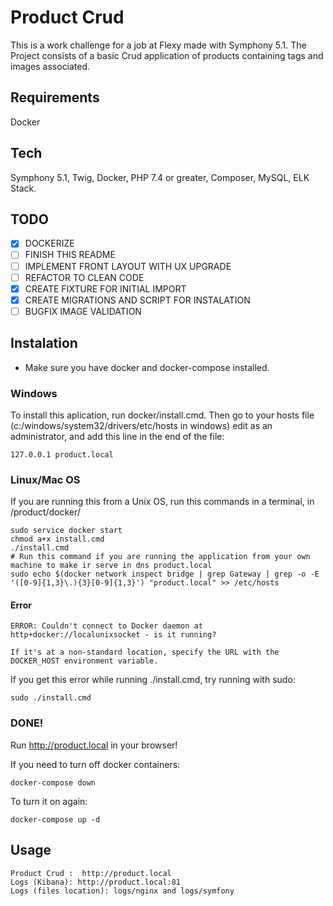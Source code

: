 # Product Crud
This is a work challenge for a job at Flexy made with Symphony 5.1. The Project consists of a basic Crud application of products containing tags and images associated.

## Requirements
Docker

## Tech
Symphony 5.1, Twig, Docker, PHP 7.4 or greater, Composer, MySQL, ELK Stack.


## TODO
- [X] DOCKERIZE 
- [ ] FINISH THIS README
- [ ] IMPLEMENT FRONT LAYOUT WITH UX UPGRADE
- [ ] REFACTOR TO CLEAN CODE
- [X] CREATE FIXTURE FOR INITIAL IMPORT
- [X] CREATE MIGRATIONS AND SCRIPT FOR INSTALATION
- [ ] BUGFIX IMAGE VALIDATION

## Instalation
* Make sure you have docker and docker-compose installed.

### Windows
To install this aplication, run docker/install.cmd.
Then go to your hosts file (c:/windows/system32/drivers/etc/hosts in windows) edit as an administrator, and add this line in the end of the file:
```
127.0.0.1 product.local
```

### Linux/Mac OS
 If you are running this from a Unix OS, run this commands in a terminal, in /product/docker/
```
sudo service docker start
chmod a+x install.cmd 
./install.cmd 
# Run this command if you are running the application from your own machine to make ir serve in dns product.local
sudo echo $(docker network inspect bridge | grep Gateway | grep -o -E '([0-9]{1,3}\.){3}[0-9]{1,3}') "product.local" >> /etc/hosts
```

#### Error
```
ERROR: Couldn't connect to Docker daemon at http+docker://localunixsocket - is it running?

If it's at a non-standard location, specify the URL with the DOCKER_HOST environment variable.
```
If you get this error while running ./install.cmd, try running with sudo:
```
sudo ./install.cmd
```

### DONE!
Run http://product.local in your browser!

If you need to turn off docker containers:
```
docker-compose down
```
To turn it on again:
```
docker-compose up -d
```
## Usage
    Product Crud :  http://product.local 
    Logs (Kibana): http://product.local:81
    Logs (files location): logs/nginx and logs/symfony
